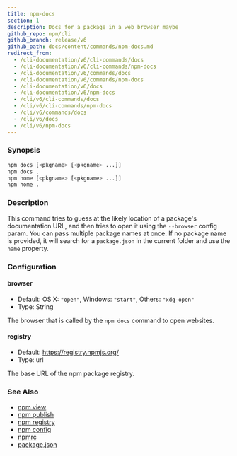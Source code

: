 ```yaml
---
title: npm-docs
section: 1
description: Docs for a package in a web browser maybe
github_repo: npm/cli
github_branch: release/v6
github_path: docs/content/commands/npm-docs.md
redirect_from:
  - /cli-documentation/v6/cli-commands/docs
  - /cli-documentation/v6/cli-commands/npm-docs
  - /cli-documentation/v6/commands/docs
  - /cli-documentation/v6/commands/npm-docs
  - /cli-documentation/v6/docs
  - /cli-documentation/v6/npm-docs
  - /cli/v6/cli-commands/docs
  - /cli/v6/cli-commands/npm-docs
  - /cli/v6/commands/docs
  - /cli/v6/docs
  - /cli/v6/npm-docs
---
```


### Synopsis

```bash
npm docs [<pkgname> [<pkgname> ...]]
npm docs .
npm home [<pkgname> [<pkgname> ...]]
npm home .
```

### Description

This command tries to guess at the likely location of a package's
documentation URL, and then tries to open it using the `--browser`
config param. You can pass multiple package names at once. If no
package name is provided, it will search for a `package.json` in
the current folder and use the `name` property.

### Configuration

#### browser

* Default: OS X: `"open"`, Windows: `"start"`, Others: `"xdg-open"`
* Type: String

The browser that is called by the `npm docs` command to open websites.

#### registry

* Default: https://registry.npmjs.org/
* Type: url

The base URL of the npm package registry.


### See Also

* [npm view](/cli/v6/commands/npm-view)
* [npm publish](/cli/v6/commands/npm-publish)
* [npm registry](/cli/v6/using-npm/registry)
* [npm config](/cli/v6/commands/npm-config)
* [npmrc](/cli/v6/configuring-npm/npmrc)
* [package.json](/cli/v6/configuring-npm/package-json)
